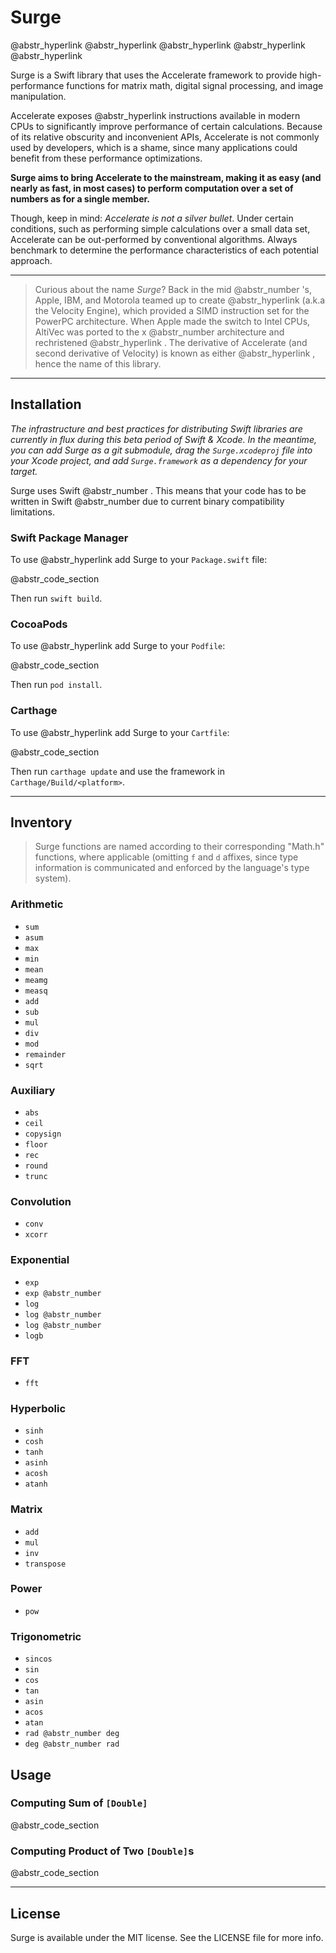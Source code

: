 # Surge

@abstr_hyperlink @abstr_hyperlink @abstr_hyperlink @abstr_hyperlink @abstr_hyperlink 

Surge is a Swift library that uses the Accelerate framework to provide high-performance functions for matrix math, digital signal processing, and image manipulation.

Accelerate exposes @abstr_hyperlink instructions available in modern CPUs to significantly improve performance of certain calculations. Because of its relative obscurity and inconvenient APIs, Accelerate is not commonly used by developers, which is a shame, since many applications could benefit from these performance optimizations.

**Surge aims to bring Accelerate to the mainstream, making it as easy (and nearly as fast, in most cases) to perform computation over a set of numbers as for a single member.**

Though, keep in mind: _Accelerate is not a silver bullet_. Under certain conditions, such as performing simple calculations over a small data set, Accelerate can be out-performed by conventional algorithms. Always benchmark to determine the performance characteristics of each potential approach.

* * *

> Curious about the name _Surge_? Back in the mid @abstr_number 's, Apple, IBM, and Motorola teamed up to create @abstr_hyperlink (a.k.a the Velocity Engine), which provided a SIMD instruction set for the PowerPC architecture. When Apple made the switch to Intel CPUs, AltiVec was ported to the x @abstr_number architecture and rechristened @abstr_hyperlink . The derivative of Accelerate (and second derivative of Velocity) is known as either @abstr_hyperlink , hence the name of this library.

* * *

## Installation

_The infrastructure and best practices for distributing Swift libraries are currently in flux during this beta period of Swift & Xcode. In the meantime, you can add Surge as a git submodule, drag the `Surge.xcodeproj` file into your Xcode project, and add `Surge.framework` as a dependency for your target._

Surge uses Swift @abstr_number . This means that your code has to be written in Swift @abstr_number due to current binary compatibility limitations.

### Swift Package Manager

To use @abstr_hyperlink add Surge to your `Package.swift` file:

@abstr_code_section 

Then run `swift build`.

### CocoaPods

To use @abstr_hyperlink add Surge to your `Podfile`:

@abstr_code_section 

Then run `pod install`.

### Carthage

To use @abstr_hyperlink add Surge to your `Cartfile`:

@abstr_code_section 

Then run `carthage update` and use the framework in `Carthage/Build/<platform>`.

* * *

## Inventory

> Surge functions are named according to their corresponding "Math.h" functions, where applicable (omitting `f` and `d` affixes, since type information is communicated and enforced by the language's type system).

### Arithmetic

  * `sum`
  * `asum`
  * `max`
  * `min`
  * `mean`
  * `meamg`
  * `measq`
  * `add`
  * `sub`
  * `mul`
  * `div`
  * `mod`
  * `remainder`
  * `sqrt`



### Auxiliary

  * `abs`
  * `ceil`
  * `copysign`
  * `floor`
  * `rec`
  * `round`
  * `trunc`



### Convolution

  * `conv`
  * `xcorr`



### Exponential

  * `exp`
  * `exp @abstr_number`
  * `log`
  * `log @abstr_number`
  * `log @abstr_number`
  * `logb`



### FFT

  * `fft`



### Hyperbolic

  * `sinh`
  * `cosh`
  * `tanh`
  * `asinh`
  * `acosh`
  * `atanh`



### Matrix

  * `add`
  * `mul`
  * `inv`
  * `transpose`



### Power

  * `pow`



### Trigonometric

  * `sincos`
  * `sin`
  * `cos`
  * `tan`
  * `asin`
  * `acos`
  * `atan`
  * `rad @abstr_number deg`
  * `deg @abstr_number rad`



## Usage

### Computing Sum of `[Double]`

@abstr_code_section 

### Computing Product of Two `[Double]`s

@abstr_code_section 

* * *

## License

Surge is available under the MIT license. See the LICENSE file for more info.
